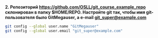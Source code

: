 **2. Репозиторий https://github.com/OSLL/git_course_example_repo  склонирован в папку $HOME/REPO. Настройте git так, чтобы имя git-пользователя было GitMegauser, а e-mail git_super@example.com**

```bash
git config --global user.name "GitMegauser"
git config --global user.email "git_super@example.com"
```
